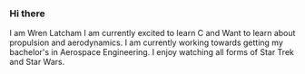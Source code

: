 ### Hi there 
I am Wren Latcham
I am currently excited to learn C and Want to learn about propulsion and aerodynamics.
I am currently working towards getting my bachelor's in Aerospace Engineering.
I enjoy watching all forms of Star Trek and Star Wars. 
